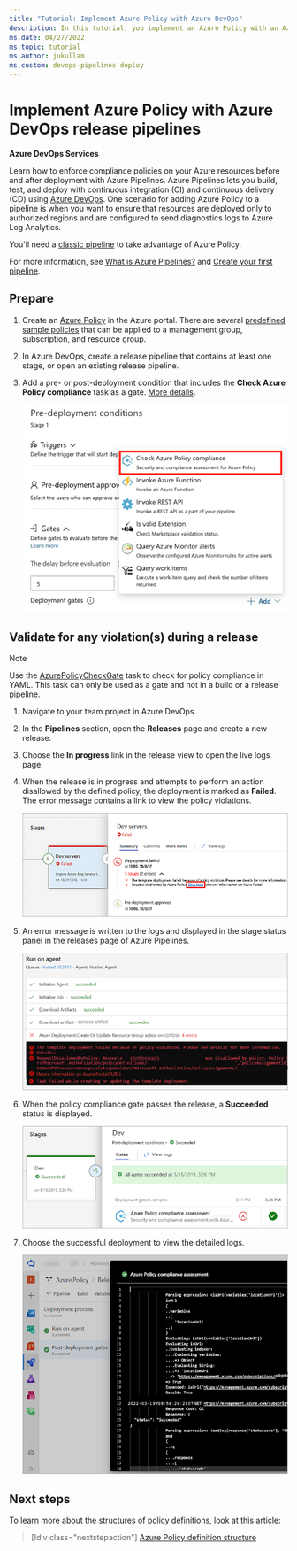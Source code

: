 ```yaml
---
title: "Tutorial: Implement Azure Policy with Azure DevOps"
description: In this tutorial, you implement an Azure Policy with an Azure DevOps release pipeline.
ms.date: 04/27/2022
ms.topic: tutorial
ms.author: jukullam
ms.custom: devops-pipelines-deploy
---
```


# Implement Azure Policy with Azure DevOps release pipelines

**Azure DevOps Services**

Learn how to enforce compliance policies on your Azure resources before and after deployment with Azure Pipelines. Azure Pipelines lets you build, test, and deploy with continuous integration (CI) and continuous delivery (CD) using [Azure DevOps](/azure/devops/). One scenario for adding Azure Policy to a pipeline is when you want to ensure that resources are deployed only to authorized regions and are configured to send diagnostics logs to Azure Log Analytics. 

You'll need a [classic pipeline](/azure/devops/pipelines/release/define-multistage-release-process) to take advantage of Azure Policy. 

For more information, see [What is Azure Pipelines?](/azure/devops/pipelines/get-started/what-is-azure-pipelines)
and [Create your first pipeline](/azure/devops/pipelines/create-first-pipeline). 
## Prepare

1. Create an [Azure Policy](./create-and-manage.md) in the Azure portal.
   There are several [predefined sample policies](../samples/index.md)
   that can be applied to a management group, subscription, and resource group.

1. In Azure DevOps, create a release pipeline that contains at least one stage, or open an existing release pipeline.

1. Add a pre- or post-deployment condition that includes the **Check Azure Policy compliance** task as a gate.
   [More details](/azure/devops/pipelines/release/deploy-using-approvals#set-up-gates).

   ![Screenshot of Azure Policy Gate.](../media/devops-policy/azure-policy-gate.png)

## Validate for any violation(s) during a release

> [!NOTE]
> Use the [AzurePolicyCheckGate](/azure/devops/pipelines/tasks/deploy/azure-policy) task to check for policy compliance in YAML. This task can only be used as a gate and not in a build or a release pipeline.  

1. Navigate to your team project in Azure DevOps.

1. In the **Pipelines** section, open the **Releases** page and create a new release.

1. Choose the **In progress** link in the release view to open the live logs page.

1. When the release is in progress and attempts to perform an action disallowed by
   the defined policy, the deployment is marked as **Failed**. The error message contains a link to view the policy violations.

   ![Screenshot of Azure Policy failure message.](../media/devops-policy/azure-policy-02.png)

1. An error message is written to the logs and displayed in the stage status panel in the releases page of Azure Pipelines.

   ![Screenshot of Azure Policy failure in log.](../media/devops-policy/azure-policy-03.png)

1. When the policy compliance gate passes the release, a **Succeeded** status is displayed.

   ![Screenshot of Policy Gates.](../media/devops-policy/policy-compliance-gates.png)

1. Choose the successful deployment to view the detailed logs.

   ![Screenshot of Policy Logs.](../media/devops-policy/policy-logs.png)

## Next steps

To learn more about the structures of policy definitions, look at this article:

> [!div class="nextstepaction"]
> [Azure Policy definition structure](../concepts/definition-structure.md)